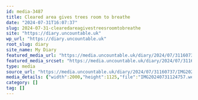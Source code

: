 ```yaml
---
id: media-3487
title: Cleared area gives trees room to breathe
date: "2024-07-31T16:07:37"
slug: 2024-07-31-clearedareagivestreesroomtobreathe
site: "https://diary.uncountable.uk"
wp_url: "https://diary.uncountable.uk"
root_slug: diary
site_name: My Diary
featured_media_url: "https://media.uncountable.uk/diary/2024/07/31160737/IMG20240731124757.webp"
featured_media_srcset: "https://media.uncountable.uk/diary/2024/07/31160737/IMG20240731124757-300x169.webp 300w, https://media.uncountable.uk/diary/2024/07/31160737/IMG20240731124757-1024x576.webp 1024w, https://media.uncountable.uk/diary/2024/07/31160737/IMG20240731124757-150x150.webp 150w, https://media.uncountable.uk/diary/2024/07/31160737/IMG20240731124757-640x360.webp 640w, https://media.uncountable.uk/diary/2024/07/31160737/IMG20240731124757.webp 2000w"
type: media
source_url: "https://media.uncountable.uk/diary/2024/07/31160737/IMG20240731124757.webp"
media_details: {"width":2000,"height":1125,"file":"IMG20240731124757.webp","filesize":238894,"sizes":{"medium":{"file":"IMG20240731124757-300x169.webp","width":300,"height":169,"filesize":22592,"mime_type":"image/webp","source_url":"https://media.uncountable.uk/diary/2024/07/31160737/IMG20240731124757-300x169.webp"},"large":{"file":"IMG20240731124757-1024x576.webp","width":1024,"height":576,"filesize":267234,"mime_type":"image/webp","source_url":"https://media.uncountable.uk/diary/2024/07/31160737/IMG20240731124757-1024x576.webp"},"thumbnail":{"file":"IMG20240731124757-150x150.webp","width":150,"height":150,"filesize":10346,"mime_type":"image/webp","source_url":"https://media.uncountable.uk/diary/2024/07/31160737/IMG20240731124757-150x150.webp"},"mobwidth":{"file":"IMG20240731124757-640x360.webp","width":640,"height":360,"filesize":105698,"mime_type":"image/webp","source_url":"https://media.uncountable.uk/diary/2024/07/31160737/IMG20240731124757-640x360.webp"},"full":{"file":"IMG20240731124757.webp","width":2000,"height":1125,"mime_type":"image/webp","source_url":"https://media.uncountable.uk/diary/2024/07/31160737/IMG20240731124757.webp"}},"image_meta":{"aperture":"0","credit":"","camera":"","caption":"","created_timestamp":"0","copyright":"","focal_length":"0","iso":"0","shutter_speed":"0","title":"","orientation":"0","keywords":[]}}
category: []
tag: []
---
```


